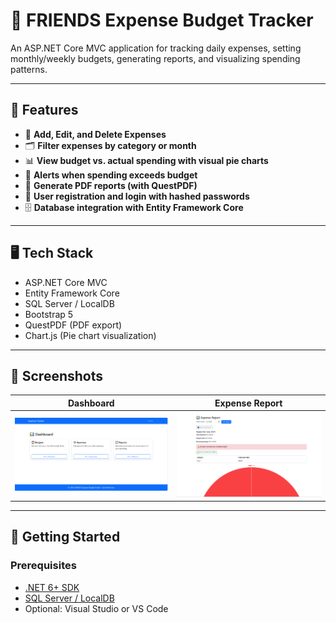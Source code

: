 # 💸 FRIENDS Expense Budget Tracker

An ASP.NET Core MVC application for tracking daily expenses, setting monthly/weekly budgets, generating reports, and visualizing spending patterns.

---

## 📌 Features

- 🧾 **Add, Edit, and Delete Expenses**
- 🗂️ **Filter expenses by category or month**
- 📊 **View budget vs. actual spending with visual pie charts**
- 🚨 **Alerts when spending exceeds budget**
- 📝 **Generate PDF reports (with QuestPDF)**
- 🔐 **User registration and login with hashed passwords**
- 🗄️ **Database integration with Entity Framework Core**

---

## 🖥️ Tech Stack

- ASP.NET Core MVC
- Entity Framework Core
- SQL Server / LocalDB
- Bootstrap 5
- QuestPDF (PDF export)
- Chart.js (Pie chart visualization)

---

## 📸 Screenshots

| Dashboard | Expense Report |
|-----------|----------------|
| ![Dashboard](BudgetTracker/screenshots/dashboard.PNG) | ![Report](BudgetTracker/screenshots/report.PNG) |

---

## 🚀 Getting Started

### Prerequisites
- [.NET 6+ SDK](https://dotnet.microsoft.com/download)
- [SQL Server / LocalDB](https://docs.microsoft.com/en-us/sql/database-engine/configure-windows/sql-server-configuration-manager)
- Optional: Visual Studio or VS Code
